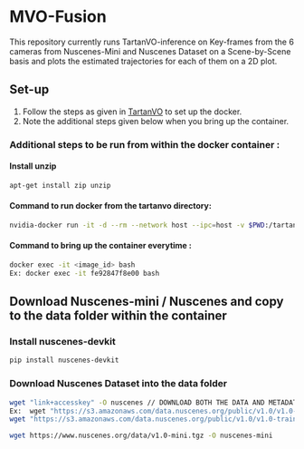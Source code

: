 # MVO-Fusion
This repository currently runs TartanVO-inference on Key-frames from the 6 cameras from Nuscenes-Mini and Nuscenes Dataset on a Scene-by-Scene basis and plots the estimated trajectories for each of them on a 2D plot.
## Set-up
1. Follow the steps as given in [TartanVO](https://github.com/neha-boloor/MVO-fusion/blob/main/README_TartanVO.md) to set up the docker. 
2. Note the additional steps given below when you bring up the container.

### Additional steps to be run from within the docker container :
#### Install unzip
```bash
apt-get install zip unzip
```
#### Command to run docker from the tartanvo directory:
```bash
nvidia-docker run -it -d --rm --network host --ipc=host -v $PWD:/tartanvo amigoshan/tartanvo:latest
```
#### Command to bring up the container everytime :
```bash
docker exec -it <image_id> bash
Ex: docker exec -it fe92847f8e00 bash
```

## Download Nuscenes-mini / Nuscenes and copy to the data folder within the container

### Install nuscenes-devkit
```bash
pip install nuscenes-devkit
```
### Download Nuscenes Dataset into the data folder
```bash
wget "link+accesskey" -O nuscenes // DOWNLOAD BOTH THE DATA AND METADATA
Ex:  wget "https://s3.amazonaws.com/data.nuscenes.org/public/v1.0/v1.0-trainval01_blobs.tgz?AWSAccessKeyId=ASIA6RIK4RRMDGWCESWV&Signature=c7erVRSnDKpbPPV9SoEOc3XE%2FFU%3D&x-amz-security-token=IQoJb3JpZ2luX2VjEHsaCXVzLWVhc3QtMSJGMEQCIBQMXdNobzxOnUV%2BQu5VeaATsOYoBZdqHoCsR0HJ6faLAiAAuESd1uZzr27no9h1sNCvUOivcd%2BdnMA9sNRfoNkFvCr9AgiU%2F%2F%2F%2F%2F%2F%2F%2F%2F%2F8BEAMaDDk5OTEzOTYwOTY4OCIMM5G1%2FTfPEu6pgGxDKtECRfiq6Yn712jeUl1CuZ3RUI1cYSkmKRZLcMKHjPQBuZI2rrCoBpClb8uMwLEbprOFY%2B5%2FlbeIv6sNAPLgkD4VedOwgCxl6rplPFEYo7NCUWScaaAH1q4wcHzWKpsF32gJdq88d2P9v%2FoS8YiCRtRzv42ub%2B2h6KrYxN3RLp0HLuUekWbto2P3FRMfB9TYmqudQUVYCcbxw2cv9mhrQ8YwqZvCfU4u1qkCCOVZTeuuoUXs4RDAHxi2RF96ioSQYh8AfH4D0U%2FfrXAJYKALRdTy3j6AqqHOfJRD%2B6AOoO8Ge2e4MuDD2dMUQ1LjEFlHDCnUGSnGGf5DYGQ7gXsJuFBv%2BPsYPUkiXDC3B2eWAvu3spOu4cklmi21r%2BOkEvIcq9UrxwigKszwHQTAyXhsHTXGb9865fCkyAuMdWexFcaOtocZhPDwtdn%2Fn8cgkbYljqlDIzD58qOcBjqfAVTdBd7HDk2gLGC%2FVwMhIJKRs29gPUvfYKwzC%2Fskye0QAEZkdjTX6NBlLWuljLfEsFTVd1%2BiQFYtKediclSwgJxF85WNVD2pVm0GVtKpvj4VCiyiUCtAbZmlEjCM68LUvY2cLCGv20YbAEBoWRUh%2Bqdw9Rep2aqydwSt%2FwOZsKt4E2u7ouVB6C6mi1CZgVaMCsfkKcn0ApXARz5vqPGq4A%3D%3D&Expires=1670353147" -O nuscenes
wget "https://s3.amazonaws.com/data.nuscenes.org/public/v1.0/v1.0-trainval_meta.tgz?AWSAccessKeyId=ASIA6RIK4RRMAPSPTGWP&Signature=%2F%2FnHApnatj6ZV7SFofyHj0jxyY8%3D&x-amz-security-token=IQoJb3JpZ2luX2VjEHwaCXVzLWVhc3QtMSJHMEUCIQDqe7P34Le5WX316x5G2byqQfxqHz59rp%2BK1M%2BGwTqiHgIgGJV7StCQE5oK8LRNM3%2F31twoCFsyzm9nbyi4ghi95oQq%2FQIIlf%2F%2F%2F%2F%2F%2F%2F%2F%2F%2FARADGgw5OTkxMzk2MDk2ODgiDBDiMbEqxX4sIzjBYSrRAijT%2BQnEizLA22iU%2BNTUWUNFh%2FDdRYFRibQVFb4djOWCQGpifHYh9rVvyNgtgyJBHC9CMHzK7%2BXTSv3ezYLe1dnYmJ3at%2FGqyJSITHHGu51KuHxk9PqoLtUNeeVooosjVDdOBP40QCTnstzLm47j%2BTD9CedoDLixUXZxC18SaH3VxlGj1Nf7FN61ZuLgRtozuSWNN%2FWNh0zJ2l%2BZnAJ4NcMMGAeXAoleK4e2DDrHdbL4FSu9L6QchfZVrweRW9VYgpSLL87hMY5fPmqTymoDodhRvBzmSiLsIB7F1KjykierNNc5yPLGHDsacu%2FJ5OBsJ0tNqXv8gxbKoG0PDbcypXeJVLph6fJ%2F4NBSwIALzKfAadImp089n4SvP3fYC2J2SCejTuKpBYS4%2BtQXpyJ7NazPOVY0qOkKwo8mqQF%2F1Y3oFz9r51O%2Fp1IwuoHBfk4W2dkwroiknAY6ngEwTERDmtjXHtHVmBTr6S9%2FD4Gcpf7SVDpAPVKU9eWaYzWqqT%2Bg7F5XtRoODM3cyYLCMS%2B3PrlkmVnC67lsjJmkrGI2z4br2vqRuWuVC2XAOPRUPSPxjhdoMB1tT9XMDgjm2Cs2coee0aoRtzN%2FwObtKD5ie03%2F2rvZVih2GyBt3qQ4btrwAYsuh4Rva2myjeGVtN5P5BCpg3n9Fa%2Ba8A%3D%3D&Expires=1670356272" -o v1.0-trainval

wget https://www.nuscenes.org/data/v1.0-mini.tgz -O nuscenes-mini
```
